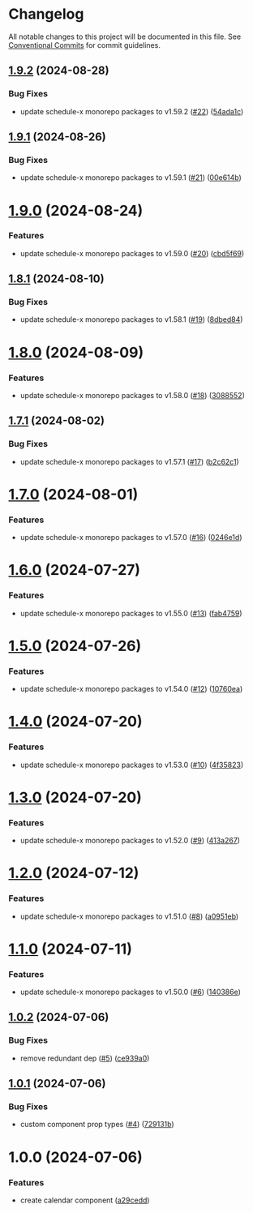 # Changelog

All notable changes to this project will be documented in this file. See [Conventional Commits](https://conventionalcommits.org) for commit guidelines.

## [1.9.2](https://github.com/schedule-x/svelte/compare/v1.9.1...v1.9.2) (2024-08-28)


### Bug Fixes

* update schedule-x monorepo packages to v1.59.2 ([#22](https://github.com/schedule-x/svelte/issues/22)) ([54ada1c](https://github.com/schedule-x/svelte/commit/54ada1c9ae2677b833f2f4c52c8b1853bd33d388))

## [1.9.1](https://github.com/schedule-x/svelte/compare/v1.9.0...v1.9.1) (2024-08-26)


### Bug Fixes

* update schedule-x monorepo packages to v1.59.1 ([#21](https://github.com/schedule-x/svelte/issues/21)) ([00e614b](https://github.com/schedule-x/svelte/commit/00e614b8ff3e7b9d93d89769f73f6f37f56e84e9))

# [1.9.0](https://github.com/schedule-x/svelte/compare/v1.8.1...v1.9.0) (2024-08-24)


### Features

* update schedule-x monorepo packages to v1.59.0 ([#20](https://github.com/schedule-x/svelte/issues/20)) ([cbd5f69](https://github.com/schedule-x/svelte/commit/cbd5f6923a21bcf52248fced54119590a78553ca))

## [1.8.1](https://github.com/schedule-x/svelte/compare/v1.8.0...v1.8.1) (2024-08-10)


### Bug Fixes

* update schedule-x monorepo packages to v1.58.1 ([#19](https://github.com/schedule-x/svelte/issues/19)) ([8dbed84](https://github.com/schedule-x/svelte/commit/8dbed84761577e8041bca88687997cde36b5f2b5))

# [1.8.0](https://github.com/schedule-x/svelte/compare/v1.7.1...v1.8.0) (2024-08-09)


### Features

* update schedule-x monorepo packages to v1.58.0 ([#18](https://github.com/schedule-x/svelte/issues/18)) ([3088552](https://github.com/schedule-x/svelte/commit/30885528211a971da6e099c47e31d76cafe3b0b1))

## [1.7.1](https://github.com/schedule-x/svelte/compare/v1.7.0...v1.7.1) (2024-08-02)


### Bug Fixes

* update schedule-x monorepo packages to v1.57.1 ([#17](https://github.com/schedule-x/svelte/issues/17)) ([b2c62c1](https://github.com/schedule-x/svelte/commit/b2c62c19cf2ec95b6664aece10180fcdc44e12fa))

# [1.7.0](https://github.com/schedule-x/svelte/compare/v1.6.0...v1.7.0) (2024-08-01)


### Features

* update schedule-x monorepo packages to v1.57.0 ([#16](https://github.com/schedule-x/svelte/issues/16)) ([0246e1d](https://github.com/schedule-x/svelte/commit/0246e1dd04f77cdae934b48c7545efd9c422323c))

# [1.6.0](https://github.com/schedule-x/svelte/compare/v1.5.0...v1.6.0) (2024-07-27)


### Features

* update schedule-x monorepo packages to v1.55.0 ([#13](https://github.com/schedule-x/svelte/issues/13)) ([fab4759](https://github.com/schedule-x/svelte/commit/fab4759a3c154b09f0877e80ea3ff81493599bd4))

# [1.5.0](https://github.com/schedule-x/svelte/compare/v1.4.0...v1.5.0) (2024-07-26)


### Features

* update schedule-x monorepo packages to v1.54.0 ([#12](https://github.com/schedule-x/svelte/issues/12)) ([10760ea](https://github.com/schedule-x/svelte/commit/10760ea1f946591fe18645707cf021b66e9ae2b6))

# [1.4.0](https://github.com/schedule-x/svelte/compare/v1.3.0...v1.4.0) (2024-07-20)


### Features

* update schedule-x monorepo packages to v1.53.0 ([#10](https://github.com/schedule-x/svelte/issues/10)) ([4f35823](https://github.com/schedule-x/svelte/commit/4f35823f56efefb2662c61b3fa02f1c9c01c0063))

# [1.3.0](https://github.com/schedule-x/svelte/compare/v1.2.0...v1.3.0) (2024-07-20)


### Features

* update schedule-x monorepo packages to v1.52.0 ([#9](https://github.com/schedule-x/svelte/issues/9)) ([413a267](https://github.com/schedule-x/svelte/commit/413a2671783440ca1acf487790df190371864fa5))

# [1.2.0](https://github.com/schedule-x/svelte/compare/v1.1.0...v1.2.0) (2024-07-12)


### Features

* update schedule-x monorepo packages to v1.51.0 ([#8](https://github.com/schedule-x/svelte/issues/8)) ([a0951eb](https://github.com/schedule-x/svelte/commit/a0951eba4d600b285a33685911cd8cee0ae4ad41))

# [1.1.0](https://github.com/schedule-x/svelte/compare/v1.0.2...v1.1.0) (2024-07-11)


### Features

* update schedule-x monorepo packages to v1.50.0 ([#6](https://github.com/schedule-x/svelte/issues/6)) ([140386e](https://github.com/schedule-x/svelte/commit/140386ee400efe24ad9862bb0a0ea3212a180b9d))

## [1.0.2](https://github.com/schedule-x/svelte/compare/v1.0.1...v1.0.2) (2024-07-06)


### Bug Fixes

* remove redundant dep ([#5](https://github.com/schedule-x/svelte/issues/5)) ([ce939a0](https://github.com/schedule-x/svelte/commit/ce939a04839fe55a620d51339bb0349994733784))

## [1.0.1](https://github.com/schedule-x/svelte/compare/v1.0.0...v1.0.1) (2024-07-06)

### Bug Fixes

- custom component prop types ([#4](https://github.com/schedule-x/svelte/issues/4)) ([729131b](https://github.com/schedule-x/svelte/commit/729131b16eb20baaa83ef6573bf0490ed6de8e59))

# 1.0.0 (2024-07-06)

### Features

- create calendar component ([a29cedd](https://github.com/schedule-x/svelte/commit/a29ceddd5bd7cd20a69d547458626312cbe893db))
